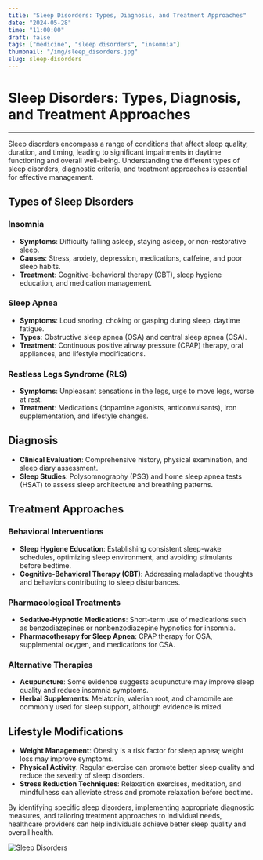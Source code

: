 ```yaml
---
title: "Sleep Disorders: Types, Diagnosis, and Treatment Approaches"
date: "2024-05-28"
time: "11:00:00"
draft: false
tags: ["medicine", "sleep disorders", "insomnia"]
thumbnail: "/img/sleep_disorders.jpg"
slug: sleep-disorders
---
```


# Sleep Disorders: Types, Diagnosis, and Treatment Approaches

---

Sleep disorders encompass a range of conditions that affect sleep quality, duration, and timing, leading to significant impairments in daytime functioning and overall well-being. Understanding the different types of sleep disorders, diagnostic criteria, and treatment approaches is essential for effective management.

## Types of Sleep Disorders

### Insomnia

- **Symptoms**: Difficulty falling asleep, staying asleep, or non-restorative sleep.
- **Causes**: Stress, anxiety, depression, medications, caffeine, and poor sleep habits.
- **Treatment**: Cognitive-behavioral therapy (CBT), sleep hygiene education, and medication management.

### Sleep Apnea

- **Symptoms**: Loud snoring, choking or gasping during sleep, daytime fatigue.
- **Types**: Obstructive sleep apnea (OSA) and central sleep apnea (CSA).
- **Treatment**: Continuous positive airway pressure (CPAP) therapy, oral appliances, and lifestyle modifications.

### Restless Legs Syndrome (RLS)

- **Symptoms**: Unpleasant sensations in the legs, urge to move legs, worse at rest.
- **Treatment**: Medications (dopamine agonists, anticonvulsants), iron supplementation, and lifestyle changes.

## Diagnosis

- **Clinical Evaluation**: Comprehensive history, physical examination, and sleep diary assessment.
- **Sleep Studies**: Polysomnography (PSG) and home sleep apnea tests (HSAT) to assess sleep architecture and breathing patterns.

## Treatment Approaches

### Behavioral Interventions

- **Sleep Hygiene Education**: Establishing consistent sleep-wake schedules, optimizing sleep environment, and avoiding stimulants before bedtime.
- **Cognitive-Behavioral Therapy (CBT)**: Addressing maladaptive thoughts and behaviors contributing to sleep disturbances.

### Pharmacological Treatments

- **Sedative-Hypnotic Medications**: Short-term use of medications such as benzodiazepines or nonbenzodiazepine hypnotics for insomnia.
- **Pharmacotherapy for Sleep Apnea**: CPAP therapy for OSA, supplemental oxygen, and medications for CSA.

### Alternative Therapies

- **Acupuncture**: Some evidence suggests acupuncture may improve sleep quality and reduce insomnia symptoms.
- **Herbal Supplements**: Melatonin, valerian root, and chamomile are commonly used for sleep support, although evidence is mixed.

## Lifestyle Modifications

- **Weight Management**: Obesity is a risk factor for sleep apnea; weight loss may improve symptoms.
- **Physical Activity**: Regular exercise can promote better sleep quality and reduce the severity of sleep disorders.
- **Stress Reduction Techniques**: Relaxation exercises, meditation, and mindfulness can alleviate stress and promote relaxation before bedtime.

By identifying specific sleep disorders, implementing appropriate diagnostic measures, and tailoring treatment approaches to individual needs, healthcare providers can help individuals achieve better sleep quality and overall health.

![Sleep Disorders](/img/sleep_disorders.jpg)
